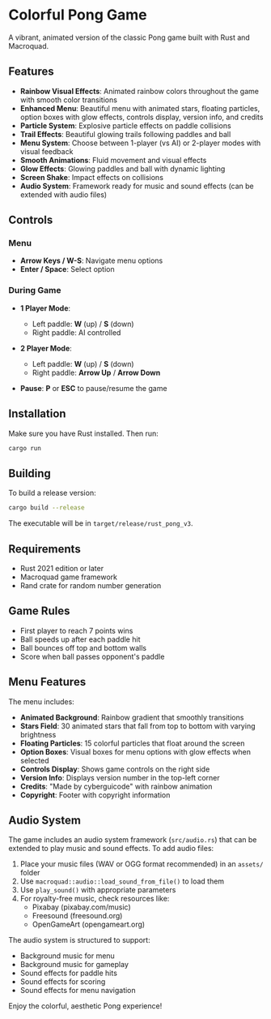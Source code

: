 # Colorful Pong Game

A vibrant, animated version of the classic Pong game built with Rust and Macroquad.

## Features

- **Rainbow Visual Effects**: Animated rainbow colors throughout the game with smooth color transitions
- **Enhanced Menu**: Beautiful menu with animated stars, floating particles, option boxes with glow effects, controls display, version info, and credits
- **Particle System**: Explosive particle effects on paddle collisions
- **Trail Effects**: Beautiful glowing trails following paddles and ball
- **Menu System**: Choose between 1-player (vs AI) or 2-player modes with visual feedback
- **Smooth Animations**: Fluid movement and visual effects
- **Glow Effects**: Glowing paddles and ball with dynamic lighting
- **Screen Shake**: Impact effects on collisions
- **Audio System**: Framework ready for music and sound effects (can be extended with audio files)

## Controls

### Menu
- **Arrow Keys / W-S**: Navigate menu options
- **Enter / Space**: Select option

### During Game
- **1 Player Mode**:
  - Left paddle: **W** (up) / **S** (down)
  - Right paddle: AI controlled

- **2 Player Mode**:
  - Left paddle: **W** (up) / **S** (down)
  - Right paddle: **Arrow Up** / **Arrow Down**

- **Pause**: **P** or **ESC** to pause/resume the game

## Installation

Make sure you have Rust installed. Then run:

```bash
cargo run
```

## Building

To build a release version:

```bash
cargo build --release
```

The executable will be in `target/release/rust_pong_v3`.

## Requirements

- Rust 2021 edition or later
- Macroquad game framework
- Rand crate for random number generation

## Game Rules

- First player to reach 7 points wins
- Ball speeds up after each paddle hit
- Ball bounces off top and bottom walls
- Score when ball passes opponent's paddle

## Menu Features

The menu includes:
- **Animated Background**: Rainbow gradient that smoothly transitions
- **Stars Field**: 30 animated stars that fall from top to bottom with varying brightness
- **Floating Particles**: 15 colorful particles that float around the screen
- **Option Boxes**: Visual boxes for menu options with glow effects when selected
- **Controls Display**: Shows game controls on the right side
- **Version Info**: Displays version number in the top-left corner
- **Credits**: "Made by cyberguicode" with rainbow animation
- **Copyright**: Footer with copyright information

## Audio System

The game includes an audio system framework (`src/audio.rs`) that can be extended to play music and sound effects. To add audio files:

1. Place your music files (WAV or OGG format recommended) in an `assets/` folder
2. Use `macroquad::audio::load_sound_from_file()` to load them
3. Use `play_sound()` with appropriate parameters
4. For royalty-free music, check resources like:
   - Pixabay (pixabay.com/music)
   - Freesound (freesound.org)
   - OpenGameArt (opengameart.org)

The audio system is structured to support:
- Background music for menu
- Background music for gameplay
- Sound effects for paddle hits
- Sound effects for scoring
- Sound effects for menu navigation

Enjoy the colorful, aesthetic Pong experience!

